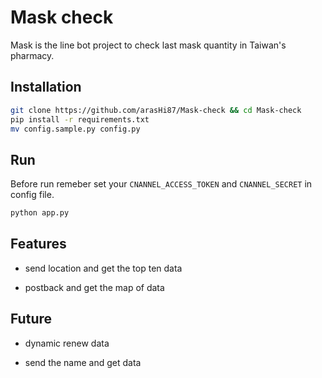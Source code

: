 # Mask check

Mask is the line bot project to check last mask quantity in Taiwan's pharmacy.

## Installation

```bash
git clone https://github.com/arasHi87/Mask-check && cd Mask-check
pip install -r requirements.txt
mv config.sample.py config.py
```

## Run

Before run remeber set your `CNANNEL_ACCESS_TOKEN` and `CNANNEL_SECRET` in config file.

```bash
python app.py
```

## Features

* send location and get the top ten data

* postback and get the map of data

## Future

* dynamic renew data

* send the name and get data